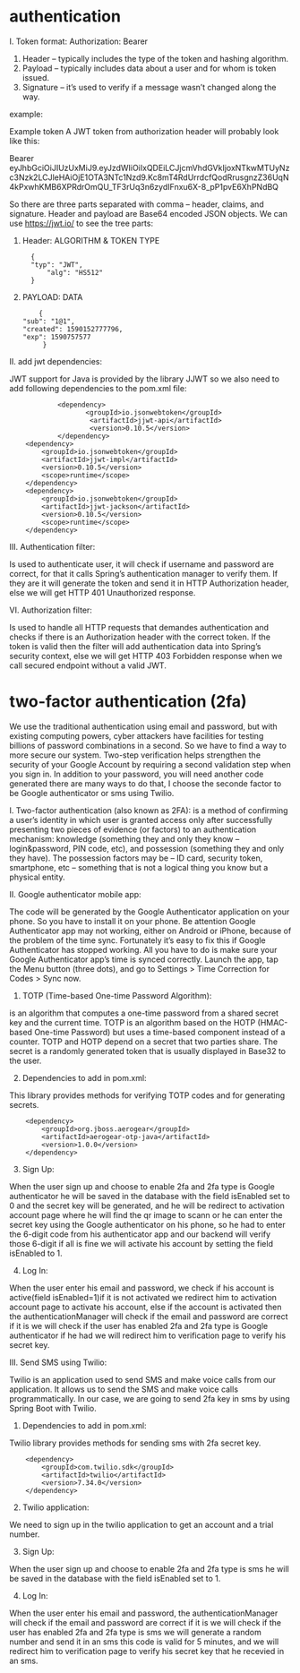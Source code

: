# authentication
I. Token format:
                           Authorization: Bearer <token string>
1. Header – typically includes the type of the token and hashing algorithm.
2. Payload – typically includes data about a user and for whom is token issued.
3. Signature – it’s used to verify if a message wasn’t changed along the way.

example:

Example token
A JWT token from authorization header will probably look like this:

Bearer eyJhbGciOiJIUzUxMiJ9.eyJzdWIiOiIxQDEiLCJjcmVhdGVkIjoxNTkwMTUyNzc3Nzk2LCJleHAiOjE1OTA3NTc1Nzd9.Kc8mT4RdUrrdcfQodRrusgnzZ36UqN4kPxwhKMB6XPRdrOmQU_TF3rUq3n6zydIFnxu6X-8_pP1pvE6XhPNdBQ

So there are three parts separated with comma – header, claims, and signature. Header and payload are Base64 encoded JSON objects. We can use https://jwt.io/ to see the tree parts:

1. Header: ALGORITHM & TOKEN TYPE

         {
	     "typ": "JWT",
             "alg": "HS512"
         }
	 
 2. PAYLOAD: DATA
 
            {
        "sub": "1@1",
        "created": 1590152777796,
        "exp": 1590757577
             }


II. add jwt dependencies:

JWT support for Java is provided by the library JJWT so we also need to add following dependencies to the pom.xml file:

                <dependency>
                       <groupId>io.jsonwebtoken</groupId>
                        <artifactId>jjwt-api</artifactId>
                        <version>0.10.5</version>
                </dependency>
		<dependency>
			<groupId>io.jsonwebtoken</groupId>
			<artifactId>jjwt-impl</artifactId>
			<version>0.10.5</version>
			<scope>runtime</scope>
		</dependency>
		<dependency>
			<groupId>io.jsonwebtoken</groupId>
			<artifactId>jjwt-jackson</artifactId>
			<version>0.10.5</version>
			<scope>runtime</scope>
		</dependency>

III. Authentication filter:

Is used to authenticate user, it will check if username and password are correct, for that it calls Spring’s authentication manager to verify them. If they are it will generate the token and send it in  HTTP Authorization header, else we will get HTTP 401 Unauthorized response.

VI. Authorization filter:

Is used to handle all HTTP requests that demandes authentication and checks if there is an Authorization header with the correct token. If the token is valid then the filter will add authentication data into Spring’s security context, else we will get HTTP 403 Forbidden response when we call secured endpoint without a valid JWT.

# two-factor authentication (2fa)

We use the traditional authentication using email and password, but with existing computing powers, cyber attackers have facilities for testing billions of password combinations  in a second. So we have to find a way to more secure our system. 
Two-step verification helps strengthen the security of your Google Account by requiring a second validation step when you sign in. In addition to your password, you will need another code generated there are many ways to do that, I choose the seconde factor to be Google authenticator or sms using Twilio.

I. Two-factor authentication (also known as 2FA):
is a method of confirming a user’s identity in which user is granted access only after successfully presenting two pieces of evidence (or factors) to an authentication mechanism: knowledge (something they and only they know – login&password, PIN code, etc), and possession (something they and only they have). The possession factors may be – ID card, security token, smartphone, etc – something that is not a logical thing you know but a physical entity.

II. Google authenticator mobile app:

The code will be generated by the Google Authenticator application on your phone. So you have to install it on your phone.
Be attention Google Authenticator app may not working, either on Android or iPhone, because of the problem of the time sync. Fortunately it’s easy to fix this if Google Authenticator has stopped working. All you have to do is make sure your Google Authenticator app’s time is synced correctly. Launch the app, tap the Menu button (three dots), and go to Settings > Time Correction for Codes > Sync now.

1. TOTP (Time-based One-time Password Algorithm):

is an algorithm that computes a one-time password from a shared secret key and the current time. TOTP is an algorithm based on the HOTP (HMAC-based One-time Password) but uses a time-based component instead of a counter. 
TOTP and HOTP depend on a secret that two parties share. The secret is a randomly generated token that is usually displayed in Base32 to the user.

2. Dependencies to add in pom.xml:

This library provides methods for verifying TOTP codes and for generating secrets.

        <dependency>
            <groupId>org.jboss.aerogear</groupId>
            <artifactId>aerogear-otp-java</artifactId>
            <version>1.0.0</version>
        </dependency>

3. Sign Up:

When the user sign up and choose to enable 2fa and 2fa type is Google authenticator he will be saved in the database with the field isEnabled set to 0 and the secret key will be generated, and he will be redirect to activation account page where he will find the qr image to scann or he can enter the secret key using the Google authenticator on his phone, so he had to enter the 6-digit code from his authenticator app and our backend will verify those 6-digit if all is fine we will activate his account by setting the field isEnabled to 1.

4. Log In:

When the user enter his email and password, we check if his account is active(field isEnabled=1)if it is not activated we redirect him to activation account page to activate his account, else if the account is activated then the authenticationManager will check if the email and password are correct if it is we will check if the user has enabled 2fa and 2fa type is Google authenticator if he had we will redirect him to verification page to verify his secret key.

III. Send SMS using Twilio:

Twilio is an application used to send SMS and make voice calls from our application. It allows us to send the SMS and make voice calls programmatically. In our case, we are going to send 2fa key in sms by using Spring Boot with Twilio.

1. Dependencies to add in pom.xml:

Twilio library provides methods for sending sms with 2fa secret key.

        <dependency>
            <groupId>com.twilio.sdk</groupId>
            <artifactId>twilio</artifactId>
            <version>7.34.0</version>
        </dependency>
	
2. Twilio application:

We need to sign up in the twilio application to get an account and a trial number. 

3. Sign Up:

When the user sign up and choose to enable 2fa and 2fa type is sms he will be saved in the database with the field isEnabled set to 1.

4. Log In:

When the user enter his email and password, the authenticationManager will check if the email and password are correct if it is we will check if the user has enabled 2fa and 2fa type is sms we will generate a random number and send it in an sms this code is valid for 5 minutes, and we will redirect him to verification page to verify his secret key that he recevied in an sms.


